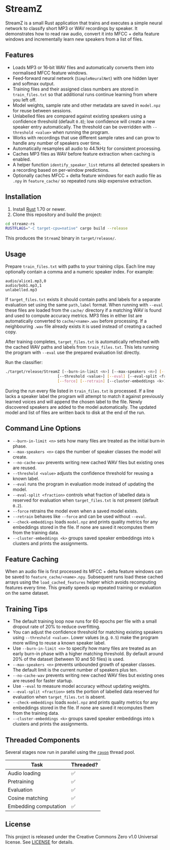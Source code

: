 # StreamZ

StreamZ is a small Rust application that trains and executes a simple neural network to classify short MP3 or WAV recordings by speaker. It demonstrates how to read raw audio, convert it into MFCC + delta feature windows and incrementally learn new speakers from a list of files.

## Features

- Loads MP3 or 16‑bit WAV files and automatically converts them into normalised MFCC feature windows.
- Feed‑forward neural network (`SimpleNeuralNet`) with one hidden layer and softmax output.
- Training files and their assigned class numbers are stored in `train_files.txt` so that additional runs continue learning from where you left off.
- Model weights, sample rate and other metadata are saved in `model.npz` for reuse between sessions.
- Unlabelled files are compared against existing speakers using a confidence threshold (default `0.8`); low confidence will create a new speaker entry automatically. The threshold can be overridden with `--threshold <value>` when running the program.
- Works with recordings that use different sample rates and can grow to
  handle any number of speakers over time.
- Automatically resamples all audio to 44.1kHz for consistent processing.
- Caches MP3 files as WAV before feature extraction when caching is enabled.
- A helper function `identify_speaker_list` returns all detected speakers in
  a recording based on per-window predictions.
- Optionally caches MFCC + delta feature windows for each audio file as `.npy` in
  `feature_cache/` so repeated runs skip expensive extraction.

## Installation

1. Install [Rust](https://www.rust-lang.org/tools/install) 1.70 or newer.
2. Clone this repository and build the project:

```bash
cd streamz-rs
RUSTFLAGS="-C target-cpu=native" cargo build --release
```

This produces the `StreamZ` binary in `target/release/`.

## Usage

Prepare `train_files.txt` with paths to your training clips.  Each line may optionally contain a comma and a numeric speaker index.  For example:

```
audio/alice1.mp3,0
audio/bob1.mp3,1
unlabelled.mp3
```

If `target_files.txt` exists it should contain paths and labels for a
separate evaluation set using the same `path,label` format. When running
with `--eval` these files are loaded from the `cache/` directory if a
matching WAV is found and used to compute accuracy metrics. MP3 files in
either list are automatically converted to `cache/<name>.wav` before
processing. If a neighbouring `.wav` file already exists it is used
instead of creating a cached copy.

After training completes, `target_files.txt` is automatically refreshed with
the cached WAV paths and labels from `train_files.txt`. This lets running the
program with `--eval` use the prepared evaluation list directly.

Run the classifier:

```bash
./target/release/StreamZ [--burn-in-limit <n>] [--max-speakers <n>] [--no-cache-wav] \
                       [--threshold <value>] [--eval] [--eval-split <fraction>] \
                       [--force] [--retrain] [--cluster-embeddings <k>]
```

During the run every file listed in `train_files.txt` is processed.  If a line lacks a speaker label the program will attempt to match it against previously learned voices and will append the chosen label to the file.  Newly discovered speakers are added to the model automatically.  The updated model and list of files are written back to disk at the end of the run.

## Command Line Options

- `--burn-in-limit <n>` sets how many files are treated as the initial burn‑in phase.
- `--max-speakers <n>` caps the number of speaker classes the model will create.
- `--no-cache-wav` prevents writing new cached WAV files but existing ones are reused.
- `--threshold <value>` adjusts the confidence threshold for reusing a known label.
- `--eval` runs the program in evaluation mode instead of updating the model.
- `--eval-split <fraction>` controls what fraction of labelled data is reserved for evaluation when `target_files.txt` is not present (default `0.2`).
- `--force` retrains the model even when a saved model exists.
- `--retrain` behaves like `--force` and can be used without `--eval`.
- `--check-embeddings` loads `model.npz` and prints quality metrics for any embeddings stored in the file. If none are saved it recomputes them from the training data.
- `--cluster-embeddings <k>` groups saved speaker embeddings into `k` clusters and prints the assignments.

## Feature Caching

When an audio file is first processed its MFCC + delta feature windows can be saved
to `feature_cache/<name>.npy`. Subsequent runs load these cached arrays using the
`load_cached_features` helper which avoids recomputing features every time. This
greatly speeds up repeated training or evaluation on the same dataset.

## Training Tips

 - The default training loop now runs for 60 epochs per file with a small
  dropout rate of 20% to reduce overfitting.
- You can adjust the confidence threshold for matching existing speakers using
  `--threshold <value>`. Lower values (e.g. `0.5`) make the program more willing
  to reuse a known speaker label.
- Use `--burn-in-limit <n>` to specify how many files are treated as an
  early burn-in phase with a higher matching threshold. By default around 20%
  of the dataset (between 10 and 50 files) is used.
- `--max-speakers <n>` prevents unbounded growth of speaker classes. The
  default limit is the current number of speakers plus ten.
- `--no-cache-wav` prevents writing new cached WAV files but existing ones are
  reused for faster startup.
- Use `--eval` to measure model accuracy without updating weights.
- `--eval-split <fraction>` sets the portion of labelled data reserved for evaluation when `target_files.txt` is absent.
- `--check-embeddings` loads `model.npz` and prints quality metrics for any embeddings stored in the file. If none are saved it recomputes them from the training data.
- `--cluster-embeddings <k>` groups saved speaker embeddings into `k` clusters and prints the assignments.

## Threaded Components

Several stages now run in parallel using the [`rayon`](https://crates.io/crates/rayon) thread pool.

| Task | Threaded? |
| --- | --- |
| Audio loading | ✅ |
| Pretraining | ✅ |
| Evaluation | ✅ |
| Cosine matching | ✅ |
| Embedding computation | ✅ |

## License

This project is released under the Creative Commons Zero v1.0 Universal license.  See [LICENSE](LICENSE) for details.
